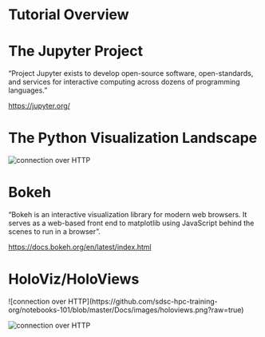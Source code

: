 # Tutorial Overview

<h1>The Jupyter Project</h1>

“Project Jupyter exists to develop open-source software, open-standards, and services for interactive computing across dozens of programming languages.”

<a href="https://jupyter.org/" target="_new">https://jupyter.org/</a>

<h1>The Python Visualization Landscape</h1>

![connection over HTTP](https://github.com/sdsc-hpc-training-org/notebooks-101/blob/master/Docs/images/python_vis_landscape.png?raw=true)

<h1>Bokeh</h1>
“Bokeh is an interactive visualization library for modern web browsers. It serves as a web-based front end to matplotlib using JavaScript behind the scenes to run in a browser”. 

https://docs.bokeh.org/en/latest/index.html

<h1>HoloViz/HoloViews</h1>
![connection over HTTP](https://github.com/sdsc-hpc-training-org/notebooks-101/blob/master/Docs/images/holoviews.png?raw=true)

![connection over HTTP](https://github.com/sdsc-hpc-training-org/notebooks-101/blob/master/Docs/images/holoviz.png?raw=true)





